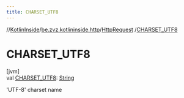 ```yaml
---
title: CHARSET_UTF8
---
```

//[KotlinInside](../../../index.html)/[be.zvz.kotlininside.http](../index.html)/[HttpRequest](index.html)
/[CHARSET_UTF8](-c-h-a-r-s-e-t_-u-t-f8.html)

# CHARSET_UTF8

[jvm]\
val [CHARSET_UTF8](-c-h-a-r-s-e-t_-u-t-f8.html): [String](https://docs.oracle.com/javase/7/docs/api/java/lang/String.html)

'UTF-8' charset name




